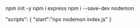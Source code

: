 npm init -y 
npm i express
npm i --save-dev nodemon

"scripts": {
   "start":"npx nodemon index.js"
 }